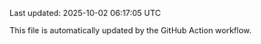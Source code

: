 Last updated: 2025-10-02 06:17:05 UTC

This file is automatically updated by the GitHub Action workflow.
